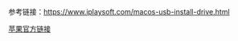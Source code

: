 参考链接：https://www.iplaysoft.com/macos-usb-install-drive.html

[苹果官方链接](https://support.apple.com/zh-cn/HT201372)